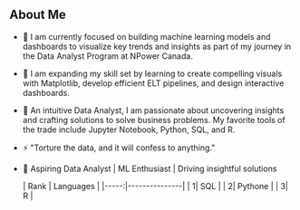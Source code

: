 <picture>

 <source media="(prefers-color-scheme: light)" srcset="D:\JDA Working Files\IMG_7527.JPG">

</picture>

## About Me

- 🔭 I am currently focused on building machine learning models and dashboards to visualize key trends and insights as part of my journey in the Data Analyst Program at NPower Canada.
- 🌱 I am expanding my skill set by learning to create compelling visuals with Matplotlib, develop efficient ELT pipelines, and design interactive dashboards.
- 💬 An intuitive Data Analyst, I am passionate about uncovering insights and crafting solutions to solve business problems. My favorite tools of the trade include Jupyter Notebook, Python, SQL, and R.
- ⚡ "Torture the data, and it will confess to anything."
- 🚀 Aspiring Data Analyst | ML Enthusiast | Driving insightful solutions

  | Rank | Languages |
|-----:|---------------|
|     1|   SQL         |
|     2|  Pythone      |
|     3|   R           |





<!--
**HMomandi/HMomandi** is a ✨ _special_ ✨ repository because its `README.md` (this file) appears on your GitHub profile.


